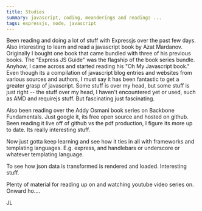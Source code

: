 ```yaml
---
title: Studies
summary: javascript, coding, meanderings and readings ...
tags: expressjs, node, javascript
---
```


Been reading and doing a lot of stuff with Expressjs over the past few days.  Also interesting to learn and read a javascript book by Azat Mardanov. Originally I bought one book that came bundled with three of his previous books. The "Express JS Guide" was the flagship of the book series bundle. Anyhow, I came across and started reading his "Oh My Javascript book." Even though its a compilation of javascript blog entries and websites from various sources and authors, I must say it has been fantastic to get a greater grasp of javascript.  Some stuff is over my head, but some stuff is just right -- the stuff over my head, I haven't encountered yet or used, such as AMD and requirejs stuff.  But fascinating just fascinating.

Also been reading over the Addy Osmani book series on Backbone Fundamentals.  Just google it, its free open source and hosted on github.  Been reading it live off of github vs the pdf production, I figure its more up to date.  Its really interesting stuff.

Now just gotta keep learning and see how it ties in all with frameworks and templating languages.  E.g. express, and handlebars or underscore or whatever templating language.

To see how json data is transformed is rendered and loaded. Interesting stuff.

Plenty of material for reading up on and watching youtube video series on.  Onward ho....


JL